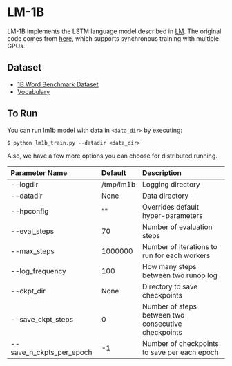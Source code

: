 # LM-1B 
LM-1B implements the LSTM language model described in [LM](https://arxiv.org/abs/1602.02410). 
The original code comes from [here](https://github.com/rafaljozefowicz/lm), which supports 
synchronous training with multiple GPUs. 

## Dataset
* [1B Word Benchmark Dataset](https://github.com/ciprian-chelba/1-billion-word-language-modeling-benchmark)
* [Vocabulary](https://github.com/rafaljozefowicz/lm/blob/master/1b_word_vocab.txt)

## To Run
You can run lm1b model with data in `<data_dir>` by executing: 
```shell
$ python lm1b_train.py --datadir <data_dir>
```

Also, we have a few more options you can choose for distributed running.

| Parameter Name       |  Default            	| Description |
| :------------------- |:-----------------------| :-----------|
| --logdir			   | /tmp/lm1b				| Logging directory |
| --datadir			   | None					| Data directory |
| --hpconfig		   | ""						| Overrides default hyper-parameters |
| --eval_steps		   | 70						| Number of evaluation steps |
| --max_steps 		   | 1000000    		    | Number of iterations to run for each workers |
| --log_frequency 	   | 100  		    		| How many steps between two runop log |
| --ckpt_dir           | None					| Directory to save checkpoints |
| --save_ckpt_steps    | 0						| Number of steps between two consecutive checkpoints |
| --save_n_ckpts_per_epoch | -1					| Number of checkpoints to save per each epoch |
